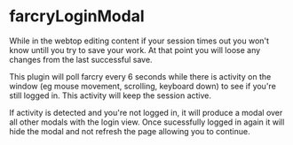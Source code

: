 # farcryLoginModal
While in the webtop editing content if your session times out you won't know untill you try to save your work. At that point you will loose any changes from the last successful save.

This plugin will poll farcry every 6 seconds while there is activity on the window (eg mouse movement, scrolling, keyboard down) to see if you're still logged in. This activity will keep the session active. 

If activity is detected and you're not logged in, it will produce a modal over all other modals with the login view. 
Once sucessfully logged in again it will hide the modal and not refresh the page allowing you to continue. 
